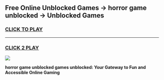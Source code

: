 
## Free Online Unblocked Games → horror game unblocked → Unblocked Games
<h3>
<a href="https://premium.freeplayer.one?title=horror_game_unblocked&ref=21F">CLICK TO PLAY</a></h3>
<hr>

<h3>
<a href="https://premium.freeplayer.one?title=horror_game_unblocked&ref=21F">CLICK 2 PLAY</a>
  
</h3>

<a href="https://premium.freeplayer.one?title=horror_game_unblocked&ref=21F/"><img src="https://clearcache.store/games.png"></a>


**horror game unblocked games unblocked: Your Gateway to Fun and Accessible Online Gaming**
